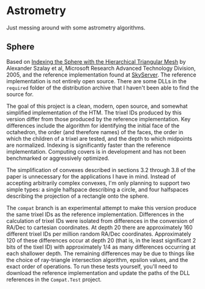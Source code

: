 # Astrometry

Just messing around with some astrometry algorithms.

## Sphere

Based on [Indexing the Sphere with the Hierarchical Triangular Mesh](https://arxiv.org/ftp/cs/papers/0701/0701164.pdf) by Alexander Szalay et al, Microsoft Research Advanced Technology Division, 2005, and the reference implementation found at [SkyServer](http://www.skyserver.org/htm/). The reference implementation is not entirely open source. There are some DLLs in the `required` folder of the distribution archive that I haven't been able to find the source for.

The goal of this project is a clean, modern, open source, and somewhat simplified implementation of the HTM. The trixel IDs produced by this version differ from those produced by the reference implementation. Key differences include the algorithm for identifying the initial face of the octahedron, the order (and therefore names) of the faces, the order in which the children of a trixel are tested, and the depth to which midpoints are normalized. Indexing is significantly faster than the reference implementation. Computing covers is in development and has not been benchmarked or aggressively optimized.

The simplification of convexes described in sections 3.2 through 3.8 of the paper is unnecessary for the applications I have in mind. Instead of accepting arbitrarily complex convexes, I'm only planning to support two simple types: a single halfspace describing a circle, and four halfspaces describing the projection of a rectangle onto the sphere.

The `compat` branch is an experimental attempt to make this version produce the same trixel IDs as the reference implementation. Differences in the calculation of trixel IDs were isolated from differences in the conversion of RA/Dec to cartesian coordinates. At depth 20 there are approximately 160 different trixel IDs per million random RA/Dec coordinates. Approximately 120 of these differences occur at depth 20 (that is, in the least significant 2 bits of the tixel ID) with approximately 1/4 as many differences occurring at each shallower depth. The remaining differences may be due to things like the choice of ray-triangle intersection algorithm, epsilon values, and the exact order of operations. To run these tests yourself, you'll need to download the reference implementation and update the paths of the DLL references in the `Compat.Test` project.